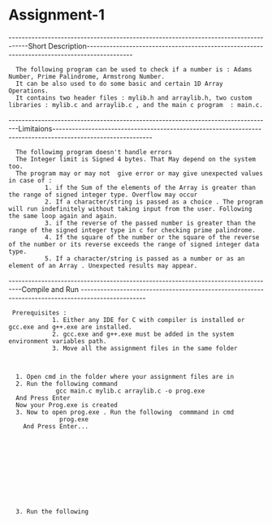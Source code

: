 # Assignment-1
------------------------------------------------------------------------------------Short Description--------------------------------------------------------------------------------------------
      
      
      The following program can be used to check if a number is : Adams Number, Prime Palindrome, Armstrong Number.
      It can be also used to do some basic and certain 1D Array Operations.
      It contains two header files : mylib.h and arraylib.h, two custom libraries : mylib.c and arraylib.c , and the main c program  : main.c.

      

---------------------------------------------------------------------------------Limitaions------------------------------------------------------------------------------------------------------------
      
      
      The followimg program doesn't handle errors 
      The Integer limit is Signed 4 bytes. That May depend on the system too.
      The program may or may not  give error or may give unexpected values  in case of :
              1. if the Sum of the elements of the Array is greater than the range of signed integer type. Overflow may occur 
              2. If a character/string is passed as a choice . The program will run indefinitely without taking input from the user. Following the same loop again and again.
              3. if the reverse of the passed number is greater than the range of the signed integer type in c for checking prime palindrome.
              4. If the square of the number or the square of the reverse of the number or its reverse exceeds the range of signed integer data type.
              5. If a character/string is passed as a number or as an element of an Array . Unexpected results may appear.



----------------------------------------------------------------------------------Compile and Run --------------------------------------------------------------------------------------------------
     
     
     Prerequisites : 
                1. Either any IDE for C with compiler is installed or gcc.exe and g++.exe are installed.
                2. gcc.exe and g++.exe must be added in the system environment variables path. 
                3. Move all the assignment files in the same folder


                
      1. Open cmd in the folder where your assignment files are in
      2. Run the following command 
                 gcc main.c mylib.c arraylib.c -o prog.exe
      And Press Enter
      Now your Prog.exe is created
      3. Now to open prog.exe . Run the following  commmand in cmd
                  prog.exe
        And Press Enter...










        
      3. Run the following 
